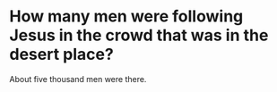 # How many men were following Jesus in the crowd that was in the desert place?

About five thousand men were there.
